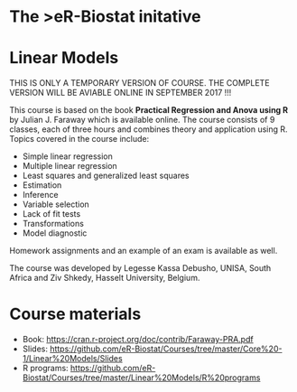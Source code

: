 
# The >eR-Biostat initative
# Linear Models

THIS IS ONLY A TEMPORARY VERSION OF COURSE. THE COMPLETE VERSION WILL BE AVIABLE ONLINE IN SEPTEMBER 2017 !!! 

This course is based on the book **Practical Regression and Anova using R**  by Julian J. Faraway which is available online. The course consists of 9 classes, each of three hours and combines theory and application using R. Topics covered in the course include:

* Simple linear regression
* Multiple linear regression
* Least squares and generalized least squares
* Estimation
* Inference
* Variable selection 
* Lack of fit tests
* Transformations
* Model diagnostic

Homework assignments and an example of an exam is available as well.

The course was developed by Legesse Kassa Debusho, UNISA, South
Africa and Ziv Shkedy, Hasselt University, Belgium.

# Course materials
* Book: https://cran.r-project.org/doc/contrib/Faraway-PRA.pdf
* Slides: https://github.com/eR-Biostat/Courses/tree/master/Core%20-1/Linear%20Models/Slides
* R programs: https://github.com/eR-Biostat/Courses/tree/master/Linear%20Models/R%20programs
